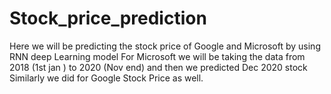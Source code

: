 # Stock_price_prediction
Here we will be predicting the stock price of Google and Microsoft by using RNN deep Learning model 
For Microsoft we will be taking the data from 2018 (1st jan ) to 2020 (Nov end) and then we predicted Dec 2020 stock Similarly we did for Google Stock Price as well.
